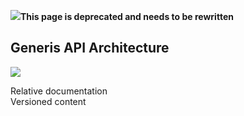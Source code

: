 <!--
created_at: '2010-12-02 16:27:34'
updated_at: '2013-03-13 12:58:49'
authors:
    - 'Jérôme Bogaerts'
tags:
    - 'Documentation for core components'
-->

![](http://forge.taotesting.com/attachments/download/760/attention.png)**This page is deprecated and needs to be rewritten**

Generis API Architecture
------------------------

![](http://forge.taotesting.com/attachments/download/762/GenerisCoreKernel.png)

Relative documentation\
Versioned content


